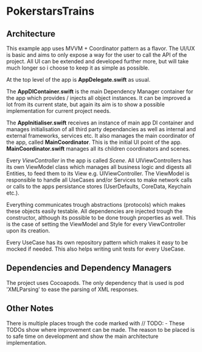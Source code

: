 # PokerstarsTrains

## Architecture

This example app uses MVVM + Coordinator pattern as a flavor.
The UI/UX is basic and aims to only expose a way for the user to call the API of the project.
All UI can be extended and developed further more, but will take much longer so i choose to keep it as simple as possible.

At the top level of the app is **AppDelegate.swift** as usual.

The **AppDIContainer.swift** is the main Dependency Manager container for the app which provides / injects all object instances. 
It can be improved a lot from its current state, but again its aim is to show a possible implementation for current project needs.

The **AppInitialiser.swift** receives an instance of main app DI container and manages initialisation of all third party dependancies as well as
internal and external frameworks, services etc. It also manages the main coordinator of the app, called **MainCoordinator**. This is the initial 
UI point of the app. **MainCoordinator.swift** manages all its children coordinators and scenes.

Every *ViewController* in the app is called *Scene*. All UIViewControllers has its own ViewModel class which manages all business logic and digests all Entities,
to feed them to its View e.g. UIViewController. The ViewModel is responsible to handle all UseCases and/or Services to make network calls or calls to 
the apps persistance stores (UserDefaults, CoreData, Keychain etc.).

Everything communicates trough abstractions (protocols) which makes these objects easily testable.
All dependencies are injected trough the constructor, although its possible to be done trough properties as well.
This is the case of setting the ViewModel and Style for every ViewController upon its creation.

Every UseCase has its own repository pattern which makes it easy to be mocked if needed. This also helps writing unit tests for every UseCase.

## Dependencies and Dependency Managers

The project uses Cocoapods.
The only dependency that is used is pod 'XMLParsing' to ease the parsing of XML responses.

## Other Notes

There is multiple places trough the code marked with // TODO: - 
These TODOs show where improvement can be made. The reason to be placed is to safe time on development and show the main architecture implementation.
